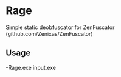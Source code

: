 # Rage
Simple static deobfuscator for ZenFuscator (github.com/Zenixas/ZenFuscator)


## Usage

-Rage.exe input.exe
